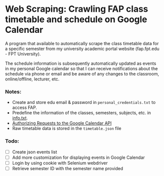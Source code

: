 # Web Scraping: Crawling FAP class timetable and schedule on Google Calendar 

A program that available to automatically scrape the class timetable data for a specific semester from my university academic portal website (fap.fpt.edu - FPT University).

The schedule information is subsequently automatically updated as events in my personal Google calendar so that I can receive notifications about the schedule via phone or email and be aware of any changes to the classroom, online/offline, lecturer, etc.

### Notes:
- Create and store edu email & password in `personal_credentials.txt` to access FAP.
- Predefine the information of the classes, semesters, subjects, etc. in [info.txt](/info.txt).
- [Authorizing Requests to the Google Calendar API](https://developers.google.com/calendar/api/guides/auth)
- Raw timetable data is stored in the `timetable.json` file

### Todo:
- [ ] Create json events list 
- [ ] Add more customization for displaying events in Google Calendar
- [ ] Login by using cookie with Selenium webdriver
- [ ] Retrieve semester ID with the semester name provided